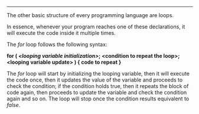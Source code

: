 
***

The other basic structure of every programming language are loops.

In essence, whenever your program reaches one of these declarations, it will execute the code inside it multiple times.

The *for* loop follows the following syntax:

**for ( *\<looping variable initialization>*; \<condition to repeat the loop>; \<looping variable update> )
{
code to repeat
}**

The *for* loop will start by initializing the looping variable, then it will execute the code once,
then it updates the value of the variable and proceeds to check the condition; if the
condition holds true, then it repeats the block of code again, then proceeds to update
the variable and check the condition again and so on.
The loop will stop once the condition results equivalent to *false*.